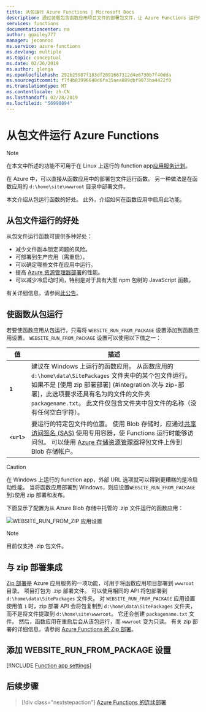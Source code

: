 ```yaml
---
title: 从包运行 Azure Functions | Microsoft Docs
description: 通过装载包含函数应用项目文件的部署包文件，让 Azure Functions 运行时运行函数。
services: functions
documentationcenter: na
author: ggailey777
manager: jeconnoc
ms.service: azure-functions
ms.devlang: multiple
ms.topic: conceptual
ms.date: 02/26/2019
ms.author: glenga
ms.openlocfilehash: 292b25987f183df2091667312d4e6730b7f40dda
ms.sourcegitcommit: f7f4b83996640d6fa35aea889dbf9073ba4422f0
ms.translationtype: MT
ms.contentlocale: zh-CN
ms.lasthandoff: 02/28/2019
ms.locfileid: "56990894"
---
```

# <a name="run-your-azure-functions-from-a-package-file"></a>从包文件运行 Azure Functions

> [!NOTE]
> 在本文中所述的功能不可用于在 Linux 上运行的 function app[应用服务计划](functions-scale.md#app-service-plan)。

在 Azure 中，可以直接从函数应用中的部署包文件运行函数。 另一种做法是在函数应用的 `d:\home\site\wwwroot` 目录中部署文件。

本文介绍从包运行函数的好处。 此外，介绍如何在函数应用中启用此功能。

## <a name="benefits-of-running-from-a-package-file"></a>从包文件运行的好处
  
从包文件运行函数可提供多种好处：

+ 减少文件副本锁定问题的风险。
+ 可部署到生产应用（需重启）。
+ 可以确定哪些文件在应用中运行。
+ 提高 [Azure 资源管理器部署](functions-infrastructure-as-code.md)的性能。
+ 可以减少冷启动时间，特别是对于具有大型 npm 包树的 JavaScript 函数。

有关详细信息，请参阅[此公告](https://github.com/Azure/app-service-announcements/issues/84)。

## <a name="enabling-functions-to-run-from-a-package"></a>使函数从包运行

若要使函数应用从包运行，只需将 `WEBSITE_RUN_FROM_PACKAGE` 设置添加到函数应用设置。 `WEBSITE_RUN_FROM_PACKAGE` 设置可以使用以下值之一：

| 值  | 描述  |
|---------|---------|
| **`1`**  | 建议在 Windows 上运行的函数应用。 从函数应用的 `d:\home\data\SitePackages` 文件夹中的某个包文件运行。 如果不是 [使用 zip 部署部署] (#integration 次与 zip-部署]，此选项要求还具有名为的文件的文件夹`packagename.txt`。 此文件仅包含文件夹中包文件的名称（没有任何空白字符）。 |
|**`<url>`**  | 要运行的特定包文件的位置。 使用 Blob 存储时，应通过[共享访问签名 (SAS)](../vs-azure-tools-storage-manage-with-storage-explorer.md#attach-a-storage-account-by-using-a-shared-access-signature-sas) 使用专用容器，使 Functions 运行时能够访问包。 可以使用 [Azure 存储资源管理器](https://azure.microsoft.com/features/storage-explorer/)将包文件上传到 Blob 存储帐户。         |

> [!CAUTION]
> 在 Windows 上运行的 function app，外部 URL 选项就可以得到更糟糕的是冷启动性能。 当将函数应用部署到 Windows，则应设置`WEBSITE_RUN_FROM_PACKAGE`到`1`使用 zip 部署和发布。

下面显示了配置为从 Azure Blob 存储中托管的 .zip 文件运行的函数应用：

![WEBSITE_RUN_FROM_ZIP 应用设置](./media/run-functions-from-deployment-package/run-from-zip-app-setting-portal.png)

> [!NOTE]
> 目前仅支持 .zip 包文件。

## <a name="integration-with-zip-deployment"></a>与 zip 部署集成

[Zip 部署][Zip deployment for Azure Functions]是 Azure 应用服务的一项功能，可用于将函数应用项目部署到 `wwwroot` 目录。 项目打包为 .zip 部署文件。 可以使用相同的 API 将包部署到 `d:\home\data\SitePackages` 文件夹。 对 `WEBSITE_RUN_FROM_PACKAGE` 应用设置使用值 `1` 时，zip 部署 API 会将包复制到 `d:\home\data\SitePackages` 文件夹，而不是将文件提取到 `d:\home\site\wwwroot`。 它还会创建 `packagename.txt` 文件。 然后，函数应用在重启后会从该包运行，而 `wwwroot` 变为只读。 有关 zip 部署的详细信息，请参阅 [Azure Functions 的 Zip 部署](deployment-zip-push.md)。

## <a name="adding-the-websiterunfrompackage-setting"></a>添加 WEBSITE_RUN_FROM_PACKAGE 设置

[!INCLUDE [Function app settings](../../includes/functions-app-settings.md)]

## <a name="next-steps"></a>后续步骤

> [!div class="nextstepaction"]
> [Azure Functions 的连续部署](functions-continuous-deployment.md)

[Zip deployment for Azure Functions]: deployment-zip-push.md
